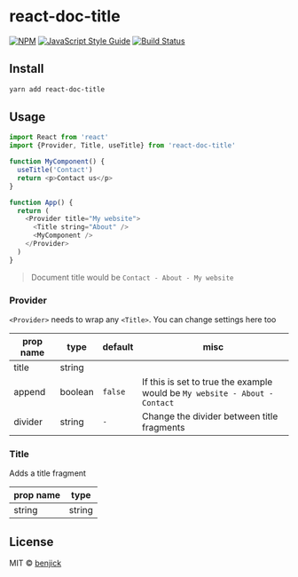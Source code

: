 # react-doc-title

[![NPM](https://img.shields.io/npm/v/react-doc-title.svg)](https://www.npmjs.com/package/@benjick/react-doc-title) [![JavaScript Style Guide](https://img.shields.io/badge/code_style-standard-brightgreen.svg)](https://standardjs.com) [![Build Status](https://travis-ci.org/benjick/react-doc-title.svg?branch=master)](https://travis-ci.org/benjick/react-doc-title)

## Install

```bash
yarn add react-doc-title
```

## Usage

```js
import React from 'react'
import {Provider, Title, useTitle} from 'react-doc-title'

function MyComponent() {
  useTitle('Contact')
  return <p>Contact us</p>
}

function App() {
  return (
    <Provider title="My website">
      <Title string="About" />
      <MyComponent />
    </Provider>
  )
}
```

> Document title would be `Contact - About - My website`

### Provider
 `<Provider>` needs to wrap any `<Title>`. You can change settings here too

| prop name | type | default | misc |
| ------------- | ------------- | ------------- | ------------- |
| title | string | | |
| append | boolean | `false` | If this is set to true the example would be `My website - About - Contact` |
| divider | string | ` - ` | Change the divider between title fragments

### Title
Adds a title fragment

| prop name | type |
| ------------- | ------------- |
| string | string |


## License

MIT © [benjick](https://github.com/benjick)
